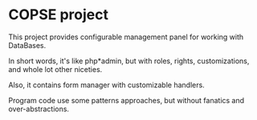 COPSE project
=============

This project provides configurable management panel for working with DataBases.

In short words, it's like php*admin, but with roles, rights, customizations, and whole lot other niceties.

Also, it contains form manager with customizable handlers.

Program code use some patterns approaches, but without fanatics and over-abstractions.